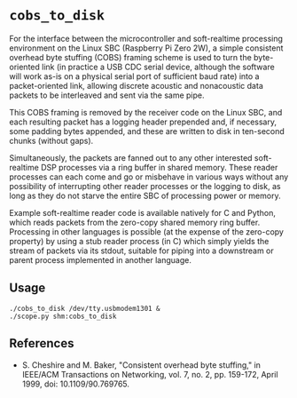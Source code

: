 # `cobs_to_disk`

For the interface between the microcontroller and soft-realtime processing environment on the Linux SBC (Raspberry Pi Zero 2W), a simple consistent overhead byte stuffing (COBS) framing scheme is used to turn the byte-oriented link (in practice a USB CDC serial device, although the software will work as-is on a physical serial port of sufficient baud rate) into a packet-oriented link, allowing discrete acoustic and nonacoustic data packets to be interleaved and sent via the same pipe.

 This COBS framing is removed by the receiver code on the Linux SBC, and each resulting packet has a logging header prepended and, if necessary, some padding bytes appended, and these are written to disk in ten-second chunks (without gaps).
 
 Simultaneously, the packets are fanned out to any other interested soft-realtime DSP processes via a ring buffer in shared memory. These reader processes can each come and go or misbehave in various ways without any possibility of interrupting other reader processes or the logging to disk, as long as they do not starve the entire SBC of processing power or memory.

Example soft-realtime reader code is available natively for C and Python, which reads packets from the zero-copy shared memory ring buffer. Processing in other languages is possible (at the expense of the zero-copy property) by using a stub reader process (in C) which simply yields the stream of packets via its stdout, suitable for piping into a downstream or parent process implemented in another language.

## Usage

    ./cobs_to_disk /dev/tty.usbmodem1301 &
    ./scope.py shm:cobs_to_disk

## References

- S. Cheshire and M. Baker, "Consistent overhead byte stuffing," in IEEE/ACM Transactions on Networking, vol. 7, no. 2, pp. 159-172, April 1999, doi: 10.1109/90.769765.
